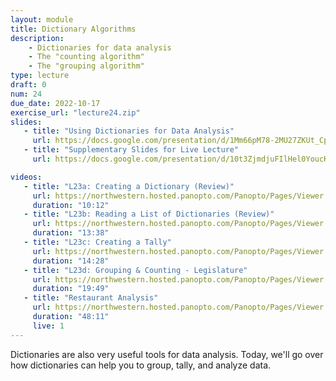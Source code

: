 ```yaml
---
layout: module
title: Dictionary Algorithms
description:
    - Dictionaries for data analysis
    - The "counting algorithm"
    - The "grouping algorithm"
type: lecture
draft: 0
num: 24
due_date: 2022-10-17
exercise_url: "lecture24.zip"
slides:
   - title: "Using Dictionaries for Data Analysis"
     url: https://docs.google.com/presentation/d/1Mm66pM78-2MU27ZKUt_CphHWq-53grc1vR41U_hDl5Y/edit?usp=sharing
   - title: "Supplementary Slides for Live Lecture"
     url: https://docs.google.com/presentation/d/10t3ZjmdjuFIlHel0YoucKmUIvKkOSAreF5WTCvBEvlU/edit?usp=sharing

videos: 
   - title: "L23a: Creating a Dictionary (Review)"
     url: https://northwestern.hosted.panopto.com/Panopto/Pages/Viewer.aspx?id=56ff013f-bfee-4632-99d1-add101554ffa
     duration: "10:12"
   - title: "L23b: Reading a List of Dictionaries (Review)"
     url: https://northwestern.hosted.panopto.com/Panopto/Pages/Viewer.aspx?id=5c21caf8-398d-4499-82ff-add101554f46
     duration: "13:38"
   - title: "L23c: Creating a Tally"
     url: https://northwestern.hosted.panopto.com/Panopto/Pages/Viewer.aspx?id=790eb41a-8e53-4f02-a8bf-add101554e97
     duration: "14:28"
   - title: "L23d: Grouping & Counting - Legislature"
     url: https://northwestern.hosted.panopto.com/Panopto/Pages/Viewer.aspx?id=04555f81-f50d-4bce-bc69-add101554df5
     duration: "19:49"
   - title: "Restaurant Analysis"
     url: https://northwestern.hosted.panopto.com/Panopto/Pages/Viewer.aspx?id=41741f58-71b2-4a18-a31c-ade5010801bd
     duration: "48:11"
     live: 1
---
```


Dictionaries are also very useful tools for data analysis. Today, we'll go over how dictionaries can help you to group, tally, and analyze data.
